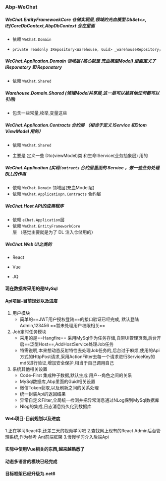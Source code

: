### Abp-WeChat




##### WeChat.EntityFramewoekCore 仓储实现层,领域的充血模型 DbSet<>, IEfCoreDbContext,AbpDbContext 会在里面 

- 依赖 `WeChat.Domain `

- `private readonly IRepository<Warehouse, Guid> _warehouseRepository;`

  

##### WeChat.Application.Domain 领域层 (核心就是 充血模型Model)   里面定义了 IReponstory 和 Reponstory 

- 依赖 `WeChat.Shared`

  

##### Warehouse.Domain.Shared (领域Model共享层,这一层可以被其他任何都可以引用)

- 包含一些常量,枚举,变量这些

  

##### WeChat.Application.Contracts 合约层 （相当于定义 IService 和Dtom ViewModel 用的）

- 依赖 `WeChat.Shared`

- 主要是 定义一些 Dto(viewModel)类 和生命IService(业务抽象层) 用的



##### WeChat.Application (实现`Contracts` 合约层里面的 Service ，做一些业务处理 BLL的作用

- 依赖 `WeChat.Domain` 领域层(充血Model层) 
- 依赖 `WeChat.Applicatiopn.Contracts` 合约层




##### WeChat.Host API的应用程序

- 依赖 `eChat.Application`层
- 依赖 `WeChat.EntityFrameworkCore`层   （感觉主要就是为了 DL 注入仓储用的）



##### WeChat.Web UI之类的

- React

- Vue

- JQ

  

#### 现在数据库采用的是MySql



#### Api项目-目前规划以及进度

1. 用户模块
   - 简单的==JWT用户授权登陆==的接口验证已经完成, 默认登陆Admin,123456 ==暂未处理用户权限相关==
2. Job定时任务模块
   - 采用的是==Hangfire== 采用MySql作为任务存储,自带UI管理页面,后台开启==泛型Host==,AddHostService处理Job任务
   - 特需说明,本来想动态反射特性去处理Job任务的,后台过于麻烦,使用的Api方式的HttpPost请求,采用ActionFilter去每一个请求进行ServiceKey的md5进行验证,增加安全保护,相当于自己调用自己
3. 系统其他相关设置
   - Code-First 集成种子数据,默认生成 用户--角色之间的关系
   - MySql数据库,Abp里面的Guid相关设置
   - 微信Token获取,以及刷新之间的关系处理
   - 统一封装Api的返回结果
   - 异常自定义Filter,全局统一检测并把异常消息通过NLog保到MySql数据库
   - Nlog的集成,日志消息持久化到数据库
 
 
 #### Web项目-目前规划以及进度
 1.正在学习React中,还差三天的视频学习吧
 2.查找网上现有的React Admin后台管理系统,作为参考 Ant前端框架
 3.慢慢学习介入后端Api
 
  #### 实际中使用Vue相关的东西,越来越熟悉了
 
  #### 动态多语言的模块已经完成
  
  #### 目标框架已经升级为.net6
